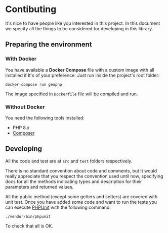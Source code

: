 # Contibuting

It's nice to have people like you interested in this project. In this document we specify all the things to be considered for developing in this library.

## Preparing the environment

### With Docker

You have available a **Docker Compose** file with a custom image with all installed if It's of your preference. Just run inside the project's root folder:

`docker-compose run geophp`

The image specified in `Dockerfile` file will be compiled and run.

### Without Docker

You need the following tools installed:

- PHP 8.x
- [Composer](https://getcomposer.org/)


## Developing

All the code and test are at `src` and `test` folders respectively.

There is no standard convention about code and comments, but It would really appreciate that you respect the convention used until now, specifying docs for all the methods indicating types and description for their parameters and returned values.

All the public method (except some getters and setters) are covered with unit test. Once you have added some code and want to run the tests you can execute [PHPUnit](https://phpunit.de/) with the following command:

`./vendor/bin/phpunit`

To check that all is OK.
